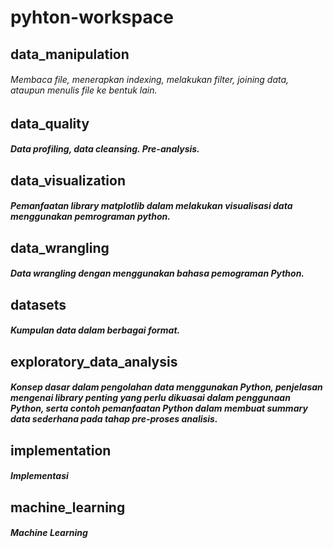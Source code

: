 # pyhton-workspace

## data_manipulation
###### Membaca file, menerapkan indexing, melakukan filter, joining data, ataupun menulis file ke bentuk lain.

## data_quality
##### Data profiling, data cleansing. Pre-analysis.

## data_visualization
##### Pemanfaatan library matplotlib dalam melakukan visualisasi data menggunakan pemrograman python.

## data_wrangling
##### Data wrangling dengan menggunakan bahasa pemograman Python.

## datasets
##### Kumpulan data dalam berbagai format.

## exploratory_data_analysis
##### Konsep dasar dalam pengolahan data menggunakan Python, penjelasan mengenai library penting yang perlu dikuasai dalam penggunaan Python, serta contoh pemanfaatan Python dalam membuat summary data sederhana pada tahap pre-proses analisis. 

## implementation
##### Implementasi

## machine_learning
##### Machine Learning